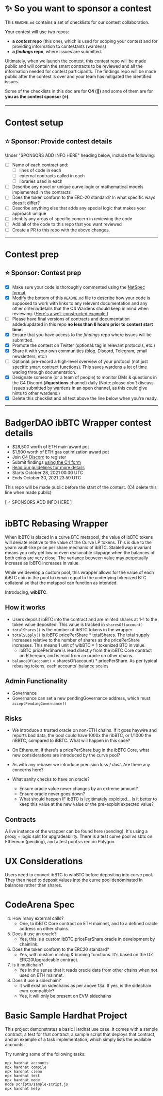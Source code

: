 # ✨ So you want to sponsor a contest

This `README.md` contains a set of checklists for our contest collaboration.

Your contest will use two repos: 
- **a _contest_ repo** (this one), which is used for scoping your contest and for providing information to contestants (wardens)
- **a _findings_ repo**, where issues are submitted. 

Ultimately, when we launch the contest, this contest repo will be made public and will contain the smart contracts to be reviewed and all the information needed for contest participants. The findings repo will be made public after the contest is over and your team has mitigated the identified issues.

Some of the checklists in this doc are for **C4 (🐺)** and some of them are for **you as the contest sponsor (⭐️)**.

---

# Contest setup

## ⭐️ Sponsor: Provide contest details

Under "SPONSORS ADD INFO HERE" heading below, include the following:

- [ ] Name of each contract and:
  - [ ] lines of code in each
  - [ ] external contracts called in each
  - [ ] libraries used in each
- [ ] Describe any novel or unique curve logic or mathematical models implemented in the contracts
- [ ] Does the token conform to the ERC-20 standard? In what specific ways does it differ?
- [ ] Describe anything else that adds any special logic that makes your approach unique
- [ ] Identify any areas of specific concern in reviewing the code
- [ ] Add all of the code to this repo that you want reviewed
- [ ] Create a PR to this repo with the above changes.

---

# Contest prep

## ⭐️ Sponsor: Contest prep
- [X] Make sure your code is thoroughly commented using the [NatSpec format](https://docs.soliditylang.org/en/v0.5.10/natspec-format.html#natspec-format).
- [X] Modify the bottom of this `README.md` file to describe how your code is supposed to work with links to any relevent documentation and any other criteria/details that the C4 Wardens should keep in mind when reviewing. ([Here's a well-constructed example.](https://github.com/code-423n4/2021-06-gro/blob/main/README.md))
- [ ] Please have final versions of contracts and documentation added/updated in this repo **no less than 8 hours prior to contest start time.**
- [X] Ensure that you have access to the _findings_ repo where issues will be submitted.
- [X] Promote the contest on Twitter (optional: tag in relevant protocols, etc.)
- [X] Share it with your own communities (blog, Discord, Telegram, email newsletters, etc.)
- [ ] Optional: pre-record a high-level overview of your protocol (not just specific smart contract functions). This saves wardens a lot of time wading through documentation.
- [X] Designate someone (or a team of people) to monitor DMs & questions in the C4 Discord (**#questions** channel) daily (Note: please *don't* discuss issues submitted by wardens in an open channel, as this could give hints to other wardens.)
- [X] Delete this checklist and all text above the line below when you're ready.

---

# BadgerDAO ibBTC Wrapper contest details
- $28,500 worth of ETH main award pot
- $1,500 worth of ETH gas optimization award pot
- Join [C4 Discord](https://discord.gg/code4rena) to register
- Submit findings [using the C4 form](https://code423n4.com/2021-10-badgerdao-ibbtc-wrapper-contest/submit)
- [Read our guidelines for more details](https://docs.code4rena.com/roles/wardens)
- Starts October 28, 2021 00:00 UTC
- Ends October 30, 2021 23:59 UTC

This repo will be made public before the start of the contest. (C4 delete this line when made public)

[ ⭐️ SPONSORS ADD INFO HERE ]



# ibBTC Rebasing Wrapper
When ibBTC is placed in a curve BTC metapool, the value of ibBTC tokens will deviate relative to the value of the Curve LP tokens. This is due to the yearn vault-like price per share mechanic of ibBTC. StableSwap invariant means you only get low or even reasonable slippage when the balances of both coins are very close. The variance between value may perpetually increase as ibBTC increases in value.

While we develop a custom pool, this wrapper allows for the value of each ibBTC coin in the pool to remain equal to the underlying tokenized BTC collateral so that the metapool can function as intended.

Introducing, **wibBTC**.

## How it works
* Users deposit ibBTC into the contract and are minted shares at 1-1 to the token value deposited. This value is tracked in `sharesOf(account)`
* `totalShares()` is the number of ibBTC tokens in the wrapper
* `totalSupply()` is ibBTC pricePerShare * totalShares. The total supply increases relative to the number of shares as the pricePerShare increases. This means 1 unit of wibBTC = 1 tokenized BTC in value.
    * ibBTC pricePerShare is read directly from the ibBTC Core contract on Ethereum, and is read from an oracle on other chains.
* `balanceOf(account)` = sharesOf(account) * pricePerShare. As per typical rebasing tokens, each accounts' balance scales

## Admin Functionality
* Governance 
* Governance can set a new pendingGovernance address, which must `acceptPendingGovernance()`


## Risks
* We introduce a trusted oracle on non-ETH chains. If it goes haywire and reports bad data, the pool could have 1000x the ribBTC, or 1/1000 the riBBTC, compared to iBBTC. What will happen in this case?
* On Ethereum, if there's a pricePerShare bug in the ibBTC Core, what new considerations are introduced by the curve pool?
* As with any rebaser we introduce precision loss / _dust_. Are there any concerns here?

* What sanity checks to have on oracle?
    * Ensure oracle value never changes by an extreme amount?
    * Ensure oracle never goes down?
    * What should happen IF ibBTC is legitimately exploited... Is it better to keep this value at the new value or the pre-exploit expected value?

## Contracts
A live instance of the wrapper can be found here (pending). It's using a proxy + logic split for upgradeability. 
There is a test curve pool vs sbtc on Ethereum (pending), and a test pool vs ren on Polygon.

# UX Considerations
Users need to convert ibBTC to wibBTC before depositing into curve pool. They then need to deposit values into the curve pool denominated in balances rather than shares.

# CodeArena Spec
4. How many external calls? 
    * One, to ibBTC Core contract on ETH mainnet, and to a defined oracle address on other chains.
5. Does it use an oracle?
    * Yes, this is a custom ibBTC pricePerShare oracle in development by chainlink.
6. Does the token conform to the ERC20 standard?
    * Yes, with custom minting & burning functions. It's based on the OZ ERC20Upgradeable contract.
12. Is it multichain?
    * Yes in the sense that it reads oracle data from other chains when not used on ETH mainnet.
13. Does it use a sidechain?
    * It will exist on sidechains as per above
13a. If yes, is the sidechain evm-compatible?
    * Yes, it will only be present on EVM sidechains

# Basic Sample Hardhat Project
This project demonstrates a basic Hardhat use case. It comes with a sample contract, a test for that contract, a sample script that deploys that contract, and an example of a task implementation, which simply lists the available accounts.

Try running some of the following tasks:

```shell
npx hardhat accounts
npx hardhat compile
npx hardhat clean
npx hardhat test
npx hardhat node
node scripts/sample-script.js
npx hardhat help
```

